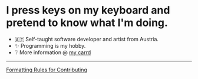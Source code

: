 # I press keys on my keyboard and pretend to know what I'm doing.

- 🇦🇹 Self-taught software developer and artist from Austria.
- ✨ Programming is my hobby.
- ❔ More information @ [my carrd](https://jaegerwald.carrd.co)
---
[Formatting Rules for Contributing](https://gist.github.com/JaegerwaldDev/f822e7580e006b19a82b8e73a5c28a80)
